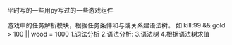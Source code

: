 平时写的一些用py写过的一些游戏组件


游戏中的任务解析模块，根据任务条件和与或关系建语法树。
如 kill:99 && gold > 100 || wood = 1000
1.词法分析 
2.语法分析:
3.语法树
4.根据语法树求值
